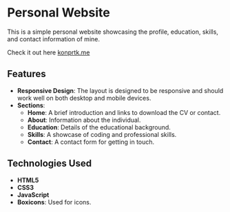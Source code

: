 
# Personal Website

This is a simple personal website showcasing the profile, education, skills, and contact information of mine.

Check it out here [konprtk.me](https://konprtk.me/)

## Features

- **Responsive Design**: The layout is designed to be responsive and should work well on both desktop and mobile devices.
- **Sections**:
    - **Home**: A brief introduction and links to download the CV or contact.
    - **About**: Information about the individual.
    - **Education**: Details of the educational background.
    - **Skills**: A showcase of coding and professional skills.
    - **Contact**: A contact form for getting in touch.

## Technologies Used

- **HTML5**
- **CSS3**
- **JavaScript**
- **Boxicons**: Used for icons.
